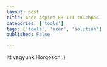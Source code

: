 ```yaml
---
layout: post
title: Acer Aspire E3-111 touchpad
categories: ['tools']
tags: ['tools', 'acer', 'solution']
published: False

---
```


Itt vagyunk Horgoson :)

